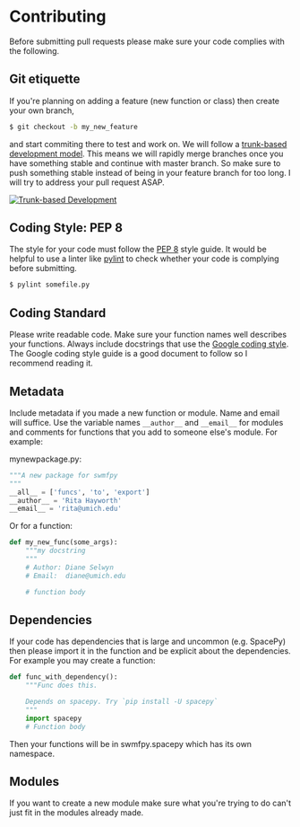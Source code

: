 Contributing
============

Before submitting pull requests please make sure your code complies with the following.

Git etiquette
-------------

If you're planning on adding a feature (new function or class) then create your own branch,

```bash
$ git checkout -b my_new_feature
```

and start commiting there to test and work on. We will follow a [trunk-based development model](https://youtu.be/ykZbBD-CmP8). This means we will rapidly merge branches once you have something stable and continue with master branch. So make sure to push something stable instead of being in your feature branch for too long. I will try to address your pull request ASAP.

[![Trunk-based Development](http://img.youtube.com/vi/ykZbBD-CmP8/0.jpg)](https://www.youtube.com/watch?v=ykZbBD-CmP8 "Trunk-based Development")

Coding Style: PEP 8
-------------------

The style for your code must follow the [PEP 8](https://www.python.org/dev/peps/pep-0008/) style guide. It would be helpful to use a linter like [pylint](https://pylint.org) to check whether your code is complying before submitting.

```bash
$ pylint somefile.py
```

Coding Standard
---------------

Please write readable code. Make sure your function names well describes your functions. Always include docstrings that use the [Google coding style](http://google.github.io/styleguide/pyguide.html#381-docstrings). The Google coding style guide is a good document to follow so I recommend reading it.

Metadata
--------

Include metadata if you made a new function or module. Name and email will suffice. Use the variable names `__author__` and `__email__` for modules and comments for functions that you add to someone else's module. For example:

mynewpackage.py:

```python
"""A new package for swmfpy
"""
__all__ = ['funcs', 'to', 'export']
__author__ = 'Rita Hayworth'
__email__ = 'rita@umich.edu'
```

Or for a function:
```python
def my_new_func(some_args):
    """my docstring
    """
    # Author: Diane Selwyn
    # Email:  diane@umich.edu

    # function body
```

Dependencies
------------

If your code has dependencies that is large and uncommon (e.g. SpacePy) then please import it in the function and be explicit about the dependencies. For example you may create a function:

```python
def func_with_dependency():
	"""Func does this.

	Depends on spacepy. Try `pip install -U spacepy`
	"""
	import spacepy
	# Function body
```

Then your functions will be in swmfpy.spacepy which has its own namespace.

Modules
-------

If you want to create a new module make sure what you're trying to do can't just fit in the modules already made.
